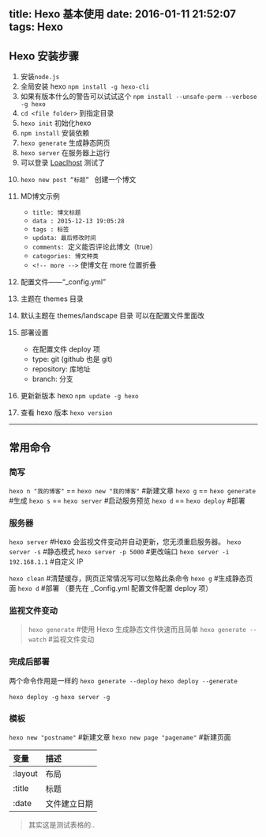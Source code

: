 title: Hexo 基本使用
date: 2016-01-11 21:52:07
tags: Hexo
---

## Hexo 安装步骤

1. 安装`node.js`
2. 全局安装 hexo `npm install -g hexo-cli`
3. 如果有版本什么的警告可以试试这个 `npm install --unsafe-perm --verbose -g hexo`
4. `cd <file folder>` 到指定目录
5. `hexo init` 初始化hexo
6. `npm install` 安装依赖
7. `hexo generate` 生成静态网页
8. `hexo server` 在服务器上运行
9. 可以登录 [Loaclhost](http://localhost:4000/) 测试了

<!-- more -->

10. `hexo new post “标题” ` 创建一个博文
11. MD博文示例
	- `title: 博文标题`
	- `data : 2015-12-13 19:05:28`
	- `tags : 标签`
	- `updata: 最后修改时间`
	- `comments: `定义能否评论此博文（true）
	- `categories: 博文种类`
	- `<!-- more -->` 使博文在 more 位置折叠

12. 配置文件——“_config.yml”
13. 主题在 themes 目录
14. 默认主题在 themes/landscape 目录 可以在配置文件里面改
15. 部署设置
	- 在配置文件 deploy 项
	- type: git (github 也是 git)
	- repository: 库地址
	- branch: 分支

16. 更新新版本 hexo `npm update -g hexo`
17. 查看 hexo 版本 `hexo version`

---

## 常用命令

### 简写

`hexo n "我的博客"` == `hexo new "我的博客"` #新建文章
`hexo g` == `hexo generate` #生成
`hexo s` == `hexo server` #启动服务预览
`hexo d` == `hexo deploy` #部署

### 服务器
`hexo server` #Hexo 会监视文件变动并自动更新，您无须重启服务器。
`hexo server -s` #静态模式
`hexo server -p 5000` #更改端口
`hexo server -i 192.168.1.1` #自定义 IP

`hexo clean` #清楚缓存，网页正常情况写可以忽略此条命令
`hexo g` #生成静态页面
`hexo d` #部署 （要先在 _Config.yml 配置文件配置 deploy 项）

### 监视文件变动
>`hexo generate` #使用 Hexo 生成静态文件快速而且简单
>`hexo generate --watch` #监视文件变动

### 完成后部署
两个命令作用是一样的
`hexo generate --deploy`
`hexo deploy --generate`

`hexo deploy -g`
`hexo server -g`

### 模板
`hexo new "postname"` #新建文章
`hexo new page "pagename"` #新建页面

|变量      |描述        |
|:---------|:----------|
|:layout   |布局        |
|:title    |标题        |
|:date     |文件建立日期 |
> 其实这是测试表格的..

